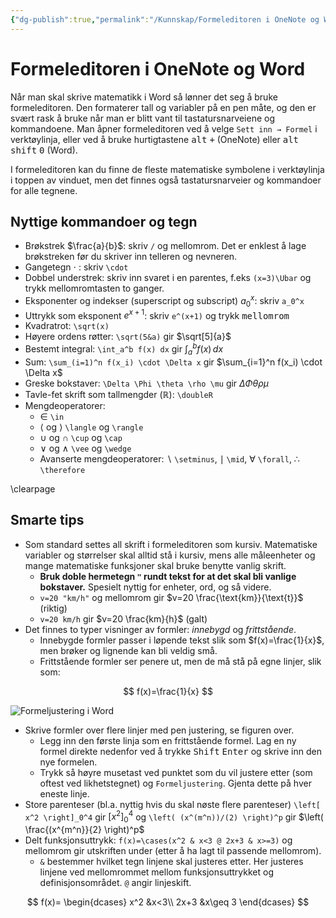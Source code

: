 ```yaml
---
{"dg-publish":true,"permalink":"/Kunnskap/Formeleditoren i OneNote og Word/","title":"Formeleditoren i OneNote og Word","tags":["matematikk"]}
---
```



# Formeleditoren i OneNote og Word

Når man skal skrive matematikk i Word så lønner det seg å bruke formeleditoren. Den formaterer tall og variabler på en pen måte, og den er svært rask å bruke når man er blitt vant til tastatursnarveiene og kommandoene. Man åpner formeleditoren ved å velge `Sett inn → Formel` i verktøylinja, eller ved å bruke hurtigtastene <kbd>alt</kbd> <kbd>+</kbd> (OneNote) eller <kbd>alt</kbd> <kbd>shift</kbd> <kbd>0</kbd> (Word).

I formeleditoren kan du finne de fleste matematiske symbolene i verktøylinja i toppen av vinduet, men det finnes også tastatursnarveier og kommandoer for alle tegnene.

## Nyttige kommandoer og tegn
- Brøkstrek $\frac{a}{b}$: skriv `/` og mellomrom. Det er enklest å lage brøkstreken før du skriver inn telleren og nevneren.
- Gangetegn $\cdot$ : skriv `\cdot`
- Dobbel understrek: skriv inn svaret i en parentes, f.eks `(x=3)\Ubar` og trykk mellomromtasten to ganger.
- Eksponenter og indekser (superscript og subscript) $a_0^x$: skriv `a_0^x`
- Uttrykk som eksponent $e^{x+1}$: skriv `e^(x+1)` og trykk <kbd>mellomrom</kbd>
- Kvadratrot: `\sqrt(x)`
- Høyere ordens røtter: `\sqrt(5&a)` gir $\sqrt[5]{a}$
- Bestemt integral: `\int_a^b f(x) dx` gir $\int_{a}^{b} f(x) \, dx$
- Sum: `\sum_(i=1)^n f(x_i) \cdot \Delta x` gir $\sum_{i=1}^n f(x_i) \cdot \Delta x$
- Greske bokstaver: `\Delta \Phi \theta \rho \mu` gir $\Delta \Phi \theta \rho \mu$
- Tavle-fet skrift som tallmengder ($\mathbb{R}$): `\doubleR`
- Mengdeoperatorer:
	- $\in$ `\in`
	- $\langle$ og $\rangle$ `\langle` og `\rangle`
	- $\cup$ og $\cap$ `\cup` og `\cap`
	- $\vee$ og $\wedge$ `\vee` og `\wedge`
	- Avanserte mengdeoperatorer: $\backslash$ `\setminus`, $\mid$ `\mid`, $\forall$ `\forall`, $\therefore$ `\therefore`

\clearpage

## Smarte tips
- Som standard settes all skrift i formeleditoren som kursiv. Matematiske variabler og størrelser skal alltid stå i kursiv, mens alle måleenheter og mange matematiske funksjoner skal bruke benytte vanlig skrift. 
	- **Bruk doble hermetegn `"` rundt tekst for at det skal bli vanlige bokstaver.** Spesielt nyttig for enheter, ord, og så videre. 
	- `v=20 "km/h"` og mellomrom gir $v=20 \frac{\text{km}}{\text{t}}$ (riktig)
	- `v=20 km/h` gir $v=20 \frac{km}{h}$ (galt)
- Det finnes to typer visninger av formler: *innebygd* og *frittstående*. 
	- Innebygde formler passer i løpende tekst slik som $f(x)=\frac{1}{x}$, men brøker og lignende kan bli veldig små.
	- Frittstående formler ser penere ut, men de må stå på egne linjer, slik som:
 
$$
f(x)=\frac{1}{x}
$$

![Formeljustering i Word](/img/user/Kunnskap/formeljustering-i-word.png)
- Skrive formler over flere linjer med pen justering, se figuren over.
	- Legg inn den første linja som en frittstående formel. Lag en ny formel direkte nedenfor ved å trykke <kbd>Shift</kbd> <kbd>Enter</kbd> og skrive inn den nye formelen.
	- Trykk så høyre musetast ved punktet som du vil justere etter (som oftest ved likhetstegnet) og `Formeljustering`. Gjenta dette på hver eneste linje.
- Store parenteser (bl.a. nyttig hvis du skal nøste flere parenteser) `\left[ x^2 \right]_0^4` gir $\left[ x^2 \right]_0^4$ og `\left( (x^(m^n))/(2) \right)^p` gir $\left( \frac{(x^{m^n}}{2} \right)^p$
- Delt funksjonsuttrykk: `f(x)=\cases(x^2 & x<3 @ 2x+3 & x>=3)` og mellomrom gir utskriften under (etter å ha lagt til passende mellomrom).
	- `&` bestemmer hvilket tegn linjene skal justeres etter. Her justeres linjene ved mellomrommet mellom funksjonsuttrykket og definisjonsområdet. `@` angir linjeskift.

$$
f(x)=
\begin{dcases}
x^2 &x<3\\
2x+3 &x\geq 3
\end{dcases}
$$
